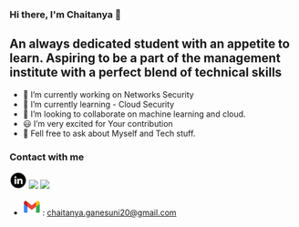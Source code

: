 ### Hi there, I'm Chaitanya 👋

## An always dedicated student with an appetite to learn. Aspiring to be a part of the management institute with a perfect blend of technical skills


- 🔭 I’m currently working on Networks Security
- 🌱 I’m currently learning - Cloud Security
- 👯 I’m looking to collaborate on machine learning and cloud.
- 😃 I’m very excited for Your contribution
- 💬 Fell free to ask about Myself and Tech stuff.

### Contact with me

[<img src="https://github.com/ChaitanyaGanesuni/ChaitanyaGanesuni.github.io/blob/main/img/linked-in.png" width="30"/>][linkedin]
[<img src="https://cdn.jsdelivr.net/npm/simple-icons@v3/icons/instagram.svg" width="30"/>][instagram]
[<img src="https://icon-library.com/images/black-facebook-icon-png/black-facebook-icon-png-0.jpg" width="30"/>][facebook]


- <img src="https://github.com/ChaitanyaGanesuni/ChaitanyaGanesuni.github.io/blob/main/img/email.png" width="30"/> : chaitanya.ganesuni20@gmail.com






[instagram]:https://www.instagram.com/chaitanya_ganesuni/
[linkedin]:https://www.linkedin.com/in/chaitanya-ganesuni-1aa37a18a/
[facebook]:https://www.facebook.com/profile.php?id=100032837404617

